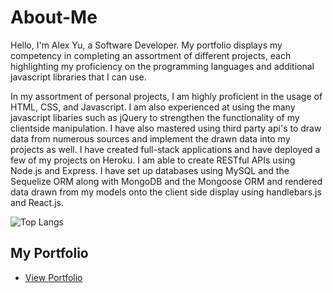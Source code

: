 # About-Me
Hello, I'm Alex Yu, a Software Developer. My portfolio displays my competency in completing an assortment of different projects, each highlighting my proficiency on the programming languages and additional javascript libraries that I can use.

In my assortment of personal projects, I am highly proficient in the usage of HTML, CSS, and Javascript. I am also experienced at using the many javascript libaries such as jQuery to strengthen the functionality of my clientside manipulation. I have also mastered using third party api's to draw data from numerous sources and implement the drawn data into my projects as well. I have created full-stack applications and have deployed a few of my projects on Heroku. I am able to create RESTful APIs using Node.js and Express. I have set up databases using MySQL and the Sequelize ORM along with MongoDB and the Mongoose ORM and rendered data drawn from my models onto the client side display using handlebars.js and React.js.

![Top Langs](https://github-readme-stats.vercel.app/api/top-langs/?username=AcedYu&layout=compact)

## My Portfolio

* [View Portfolio](https://acedyu.github.io/Alex-Yu-Portfolio)
